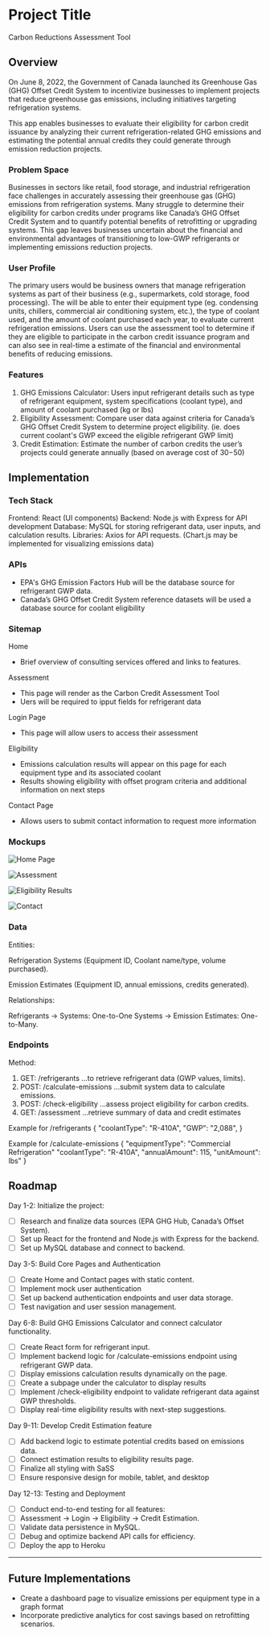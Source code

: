 # Project Title

Carbon Reductions Assessment Tool

## Overview

On June 8, 2022, the Government of Canada launched its Greenhouse Gas (GHG) Offset Credit System to incentivize businesses to implement projects that reduce greenhouse gas emissions, including initiatives targeting refrigeration systems.

This app enables businesses to evaluate their eligibility for carbon credit issuance by analyzing their current refrigeration-related GHG emissions and estimating the potential annual credits they could generate through emission reduction projects.

### Problem Space

Businesses in sectors like retail, food storage, and industrial refrigeration face challenges in accurately assessing their greenhouse gas (GHG) emissions from refrigeration systems. Many struggle to determine their eligibility for carbon credits under programs like Canada’s GHG Offset Credit System and to quantify potential benefits of retrofitting or upgrading systems. This gap leaves businesses uncertain about the financial and environmental advantages of transitioning to low-GWP refrigerants or implementing emissions reduction projects.

### User Profile

The primary users would be business owners that manage refrigeration systems as part of their business (e.g., supermarkets, cold storage, food processing). The will be able to enter their equipment type (eg. condensing units, chillers, commercial air conditioning system, etc.), the type of coolant used, and the amount of coolant purchased each year, to evaluate current refrigeration emissions. Users can use the assessment tool to determine if they are eligible to participate in the carbon credit issuance program and can also see in real-time a estimate of the financial and environmental benefits of reducing emissions.

### Features

1. GHG Emissions Calculator: Users input refrigerant details such as type of refrigerant equipment, system specifications (coolant type), and amount of coolant purchased (kg or lbs)
2. Eligibility Assessment: Compare user data against criteria for Canada’s GHG Offset Credit System to determine project eligibility. (ie. does current coolant's GWP exceed the eligible refrigerant GWP limit)
3. Credit Estimation: Estimate the number of carbon credits the user’s projects could generate annually (based on average cost of $30-$50)

## Implementation

### Tech Stack

Frontend: React (UI components)
Backend: Node.js with Express for API development
Database: MySQL for storing refrigerant data, user inputs, and calculation results.
Libraries: Axios for API requests. (Chart.js may be implemented for visualizing emissions data)

### APIs

- EPA's GHG Emission Factors Hub will be the database source for refrigerant GWP data.
- Canada’s GHG Offset Credit System reference datasets will be used a database source for coolant eligibility

### Sitemap

Home

- Brief overview of consulting services offered and links to features.

Assessment

- This page will render as the Carbon Credit Assessment Tool
- Uers will be required to ipput fields for refrigerant data

Login Page

- This page will allow users to access their assessment

Eligibility

- Emissions calculation results will appear on this page for each equipment type and its associated coolant
- Results showing eligibility with offset program criteria and additional information on next steps

Contact Page

- Allows users to submit contact information to request more information

### Mockups

![Home Page](mockups/HomePage.png)

![Assessment](mockups/Assessment.png)

![Eligibility Results](mockups/eligibilityResults.png)

![Contact](mockups/Contact.png)

### Data

Entities:

Refrigeration Systems (Equipment ID, Coolant name/type, volume purchased).

Emission Estimates (Equipment ID, annual emissions, credits generated).

Relationships:

Refrigerants → Systems: One-to-One
Systems → Emission Estimates: One-to-Many.

### Endpoints

Method:

1. GET: /refrigerants ...to retrieve refrigerant data (GWP values, limits).
2. POST: /calculate-emissions ...submit system data to calculate emissions.
3. POST: /check-eligibility ...assess project eligibility for carbon credits.
4. GET: /assessment ...retrieve summary of data and credit estimates

Example for /refrigerants
{
"coolantType": "R-410A",
"GWP": "2,088",
}

Example for /calculate-emissions
{
"equipmentType": "Commercial Refrigeration"
"coolantType": "R-410A",
"annualAmount": 115,
"unitAmount": lbs"
}

## Roadmap

Day 1-2: Initialize the project:

- [ ] Research and finalize data sources (EPA GHG Hub, Canada’s Offset System).
- [ ] Set up React for the frontend and Node.js with Express for the backend.
- [ ] Set up MySQL database and connect to backend.

Day 3-5: Build Core Pages and Authentication

- [ ] Create Home and Contact pages with static content.
- [ ] Implement mock user authentication
- [ ] Set up backend authentication endpoints and user data storage.
- [ ] Test navigation and user session management.

Day 6-8: Build GHG Emissions Calculator and connect calculator functionality.

- [ ] Create React form for refrigerant input.
- [ ] Implement backend logic for /calculate-emissions endpoint using refrigerant GWP data.
- [ ] Display emissions calculation results dynamically on the page.
- [ ] Create a subpage under the calculator to display results
- [ ] Implement /check-eligibility endpoint to validate refrigerant data against GWP thresholds.
- [ ] Display real-time eligibility results with next-step suggestions.

Day 9-11: Develop Credit Estimation feature

- [ ] Add backend logic to estimate potential credits based on emissions data.
- [ ] Connect estimation results to eligibility results page.
- [ ] Finalize all styling with SaSS
- [ ] Ensure responsive design for mobile, tablet, and desktop

Day 12-13: Testing and Deployment

- [ ] Conduct end-to-end testing for all features:
- [ ] Assessment → Login → Eligibility → Credit Estimation.
- [ ] Validate data persistence in MySQL.
- [ ] Debug and optimize backend API calls for efficiency.
- [ ] Deploy the app to Heroku

---

## Future Implementations

- Create a dashboard page to visualize emissions per equipment type in a graph format
- Incorporate predictive analytics for cost savings based on retrofitting scenarios.

